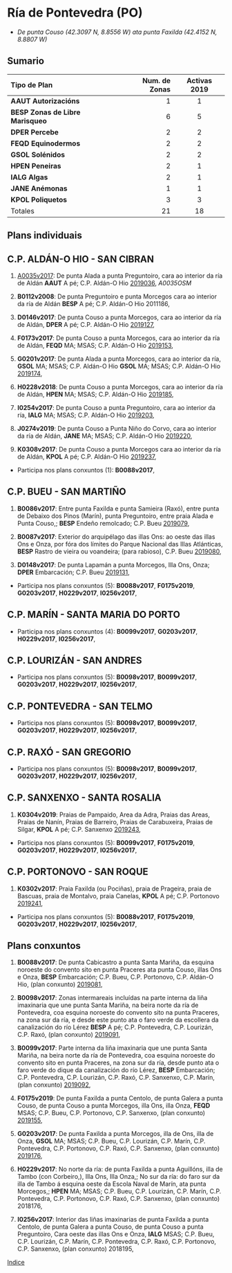 
# Ría de Pontevedra (PO)

* _De punta Couso (42.3097 N, 8.8556 W) ata punta Faxilda (42.4152 N, 8.8807 W)_


## Sumario


|Tipo de Plan | Num. de Zonas| Activas 2019 |
|:------------|--------------:|:-----------:|
|__AAUT Autorizacións__| 1 | 1 |
|__BESP Zonas de Libre Marisqueo__| 6 | 5 |
|__DPER Percebe__| 2 | 2 |
|__FEQD Equinodermos__| 2 | 2 |
|__GSOL Solénidos__| 2 | 2 |
|__HPEN Peneiras__| 2 | 1 |
|__IALG Algas__| 2 | 1 |
|__JANE Anémonas__| 1 | 1 |
|__KPOL Poliquetos__| 3 | 3 |
|Totales| 21 | 18 |


## Plans individuais

## C.P. ALDÁN-O HIO - SAN CIBRAN

1. [A0035v2017](A0035sgm.md): De punta Alada a punta Preguntoiro, cara ao interior da ría de Aldán __AAUT__ A pé; C.P. Aldán-O Hio [2019036](https://galirema.wikia.org/es/wiki/Pexma2019AAUT036), _A0035OSM_

1. __B0112v2008__: De punta Preguntoiro e punta Morcegos cara ao interior da ría de Aldán __BESP__ A pé; C.P. Aldán-O Hio 2011186,

1. __D0146v2017__: De punta Couso a punta Morcegos, cara ao interior da ría de Aldán, __DPER__ A pé; C.P. Aldán-O Hio [2019127](https://galirema.wikia.org/es/wiki/Pexma2019DPER127),

1. __F0173v2017__: De punta Couso a punta Morcegos, cara ao interior da ría de Aldán, __FEQD__ MA; MSAS; C.P. Aldán-O Hio [2019153](https://galirema.wikia.org/es/wiki/Pexma2019FEQD153),

1. __G0201v2017__: De punta Alada a punta Morcegos, cara ao interior da ría, __GSOL__ MA; MSAS; C.P. Aldán-O Hio __GSOL__ MA; MSAS; C.P. Aldán-O Hio [2019174](https://galirema.wikia.org/es/wiki/Pexma2019GSOL174),

1. __H0228v2018__: De punta Couso a punta Morcegos, cara ao interior da ría de Aldán, __HPEN__ MA; MSAS; C.P. Aldán-O Hio [2019185](https://galirema.wikia.org/es/wiki/Pexma2019HPEN185),

1. __I0254v2017__: De punta Couso a punta Preguntoiro, cara ao interior da ría, __IALG__ MA; MSAS; C.P. Aldán-O Hio [2019203](https://galirema.wikia.org/es/wiki/Pexma2019IALG203),

1. __J0274v2019__: De punta Couso a Punta Niño do Corvo, cara ao interior da ría de Aldán, __JANE__ MA; MSAS; C.P. Aldán-O Hio [2019220](https://galirema.wikia.org/es/wiki/Pexma2019JANE220),

1. __K0308v2017__: De punta Couso a punta Morcegos cara ao interior da ría de Aldán, __KPOL__ A pé; C.P. Aldán-O Hio [2019237](https://galirema.wikia.org/es/wiki/Pexma2019KPOL237),

+ Participa nos plans conxuntos (1): __B0088v2017__,


## C.P. BUEU - SAN MARTIÑO

1. __B0086v2017__: Entre punta Faxilda e punta Samieira (Raxó), entre punta de Debaixo dos Pinos (Marín), punta Preguntoiro, entre praia Alada e Punta Couso,; __BESP__ Endeño remolcado; C.P. Bueu [2019079](https://galirema.wikia.org/es/wiki/Pexma2019BESP079),

1. __B0087v2017__: Exterior do arquipélago das illas Ons: ao oeste das illas Ons e Onza, por fóra dos límites do Parque Nacional das Illas Atlánticas, __BESP__ Rastro de vieira ou voandeira; (para rabioso), C.P. Bueu [2019080](https://galirema.wikia.org/es/wiki/Pexma2019BESP080),

1. __D0148v2017__: De punta Lapamán a punta Morcegos, Illa Ons, Onza; __DPER__ Embarcación; C.P. Bueu [2019131](https://galirema.wikia.org/es/wiki/Pexma2019DPER131),

+ Participa nos plans conxuntos (5): __B0088v2017__, __F0175v2019__, __G0203v2017__, __H0229v2017__, __I0256v2017__,

## C.P. MARÍN - SANTA MARIA DO PORTO

+ Participa nos plans conxuntos (4): __B0099v2017__, __G0203v2017__, __H0229v2017__, __I0256v2017__,

## C.P. LOURIZÁN - SAN ANDRES

+ Participa nos plans conxuntos (5): __B0098v2017__, __B0099v2017__, __G0203v2017__, __H0229v2017__, __I0256v2017__,

## C.P. PONTEVEDRA - SAN TELMO

+ Participa nos plans conxuntos (5): __B0098v2017__, __B0099v2017__, __G0203v2017__, __H0229v2017__, __I0256v2017__,

## C.P. RAXÓ - SAN GREGORIO

+ Participa nos plans conxuntos (5): __B0098v2017__, __B0099v2017__, __G0203v2017__, __H0229v2017__, __I0256v2017__,

## C.P. SANXENXO - SANTA ROSALIA

1. __K0304v2019__: Praias de Pampaido, Area da Adra, Praias das Areas, Praias de Nanín, Praias de Barreiro, Praias de Carabuxeira, Praias de Silgar, __KPOL__ A pé; C.P. Sanxenxo [2019243](https://galirema.wikia.org/es/wiki/Pexma2019KPOL243),

+ Participa nos plans conxuntos (5): __B0099v2017__, __F0175v2019__, __G0203v2017__,  __H0229v2017__, __I0256v2017__,

## C.P. PORTONOVO - SAN ROQUE

1. __K0302v2017__: Praia Faxilda (ou Pociñas), praia de Prageira, praia de Bascuas, praia de Montalvo, praia Canelas, __KPOL__ A pé; C.P. Portonovo [2019241](https://galirema.wikia.org/es/wiki/Pexma2019KPOL241),

+ Participa nos plans conxuntos (5): __B0088v2017__, __F0175v2019__, __G0203v2017__, __H0229v2017__, __I0256v2017__,


## Plans conxuntos

1. __B0088v2017__: De punta Cabicastro a punta Santa Mariña, da esquina noroeste do convento sito en punta Praceres ata punta Couso, illas Ons e Onza, __BESP__ Embarcación; C.P. Bueu, C.P. Portonovo, C.P. Aldán-O Hio, (plan conxunto) [2019081](https://galirema.wikia.org/es/wiki/Pexma2019BESP081),

1. __B0098v2017__: Zonas intermareais incluídas na parte interna da liña imaxinaria que une punta Santa Mariña, na beira norte da ría de Pontevedra, coa esquina noroeste do convento sito na punta Praceres, na zona sur da ría, e desde este punto ata o faro verde da escollera da canalización do río Lérez __BESP__ A pé; C.P. Pontevedra, C.P. Lourizán, C.P. Raxó, (plan conxunto) [2019091](https://galirema.wikia.org/es/wiki/Pexma2019BESP091),

1. __B0099v2017__: Parte interna da liña imaxinaria que une punta Santa Mariña, na beira norte da ría de Pontevedra, coa esquina noroeste do convento sito en punta Praceres, na zona sur da ría, desde punto ata o faro verde do dique da canalización do río Lérez, __BESP__ Embarcación; C.P. Pontevedra, C.P. Lourizán, C.P. Raxó, C.P. Sanxenxo, C.P. Marín, (plan conxunto) [2019092](https://galirema.wikia.org/es/wiki/Pexma2019BESP092),

1. __F0175v2019__: De punta Faxilda a punta Centolo, de punta Galera a punta Couso, de punta Couso a punta Morcegos, illa Ons, illa Onza, __FEQD__ MSAS; C.P. Bueu, C.P. Portonovo, C.P. Sanxenxo, (plan conxunto) [2019155](https://galirema.wikia.org/es/wiki/Pexma2019FEQD155),

1. __G0203v2017__: De punta Faxilda a punta Morcegos, illa de Ons, illa de Onza, __GSOL__ MA; MSAS; C.P. Bueu, C.P. Lourizán, C.P. Marín, C.P. Pontevedra, C.P. Portonovo, C.P. Raxó, C.P. Sanxenxo, (plan conxunto) [2019176](https://galirema.wikia.org/es/wiki/Pexma2019GSOL176),

1. __H0229v2017__: No norte da ría: de punta Faxilda a punta Aguillóns, illa de Tambo (con Corbeiro,), Illa Ons, Illa Onza,; No sur da ría: do faro sur da illa de Tambo á esquina oeste da Escola Naval de Marín, ata punta Morcegos,; __HPEN__ MA; MSAS; C.P. Bueu, C.P. Lourizán, C.P. Marín, C.P. Pontevedra, C.P. Portonovo, C.P. Raxó, C.P. Sanxenxo, (plan conxunto) 2018176,

1. __I0256v2017__: Interior das liñas imaxinarias de punta Faxilda a punta Centolo, de punta Galera a punta Couso, de punta Couso a punta Preguntoiro, Cara oeste das illas Ons e Onza, __IALG__ MSAS; C.P. Bueu, C.P. Lourizán, C.P. Marín, C.P. Pontevedra, C.P. Raxó, C.P. Portonovo, C.P. Sanxenxo, (plan conxunto) 2018195,



[Indice](indicesZonasProduccion.md)




 [Sigremar]: https://goo.gl/glKrkM
 [plans anuais de explotación]: http://goo.gl/4k6J1

